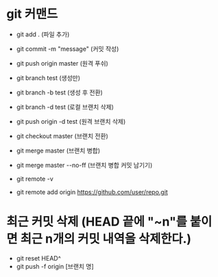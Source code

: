 # git 커맨드

- git add . (파일 추가)
- git commit -m "message" (커밋 작성)
- git push origin master (원격 푸쉬)

- git branch test (생성만)
- git branch -b test (생성 후 전환)

- git branch -d test (로컬 브랜치 삭제)
- git push origin -d test (원격 브랜치 삭제)

- git checkout master (브랜치 전환)

- git merge master (브랜치 병합)
- git merge master --no-ff (브랜치 병합 커밋 남기기)

- git remote -v
- git remote add origin https://github.com/user/repo.git

# 최근 커밋 삭제 (HEAD 끝에 "~n"를 붙이면 최근 n개의 커밋 내역을 삭제한다.)
- git reset HEAD^
- git push -f origin [브랜치 명]
